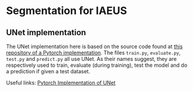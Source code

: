 # Segmentation for IAEUS

## UNet implementation 

The UNet implementation here is based on the source code found at [this repository of a Pytorch implementation](https://github.com/LeeJunHyun/Image_Segmentation). 
The files `train.py`, `evaluate.py`, `test.py` and `predict.py` all use UNet. As their names suggest, they are respectively used to train, evaluate (during training), test the model and do a prediction if given a test dataset. 

Useful links: 
[Pytorch Implementation of UNet](https://github.com/LeeJunHyun/Image_Segmentation)